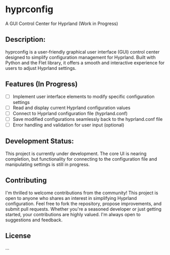 # hyprconfig
A GUI Control Center for Hyprland (Work in Progress)

## Description:
hyprconfig is a user-friendly graphical user interface (GUI) control center designed to simplify configuration management for Hyprland. Built with Python and the Flet library, it offers a smooth and interactive experience for users to adjust Hyprland settings.

## Features (In Progress)
- [ ] Implement user interface elements to modify specific configuration settings
- [ ] Read and display current Hyprland configuration values
- [ ] Connect to Hyprland configuration file (hyprland.conf)
- [ ] Save modified configurations seamlessly back to the hyprland.conf file
- [ ] Error handling and validation for user input (optional)

## Development Status:
This project is currently under development. The core UI is nearing completion, but functionality for connecting to the configuration file and manipulating settings is still in progress.

## Contributing
I'm thrilled to welcome contributions from the community! This project is open to anyone who shares an interest in simplifying Hyprland configuration. Feel free to fork the repository, propose improvements, and submit pull requests. Whether you're a seasoned developer or just getting started, your contributions are highly valued. I'm always open to suggestions and feedback.

## License
...
